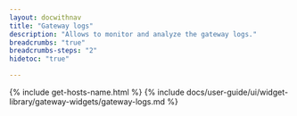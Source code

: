 ```yaml
---
layout: docwithnav
title: "Gateway logs"
description: "Allows to monitor and analyze the gateway logs."
breadcrumbs: "true"
breadcrumbs-steps: "2"
hidetoc: "true"

---
```

{% include get-hosts-name.html %}
{% include docs/user-guide/ui/widget-library/gateway-widgets/gateway-logs.md %}
